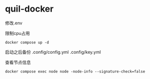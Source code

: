 # quil-docker

修改.env

限制cpu占用

`docker compose up -d`

启动之后备份 .config/config.yml .config/key.yml

查看节点信息

`docker compose exec node node -node-info --signature-check=false`
